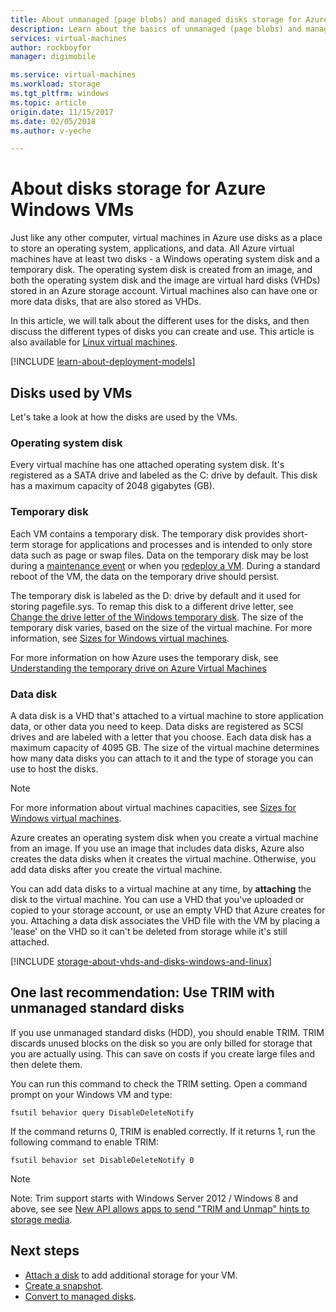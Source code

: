 ```yaml
---
title: About unmanaged (page blobs) and managed disks storage for Azure Windows VMs | Azure
description: Learn about the basics of unmanaged (page blobs) and managed disks storage for Windows virtual machines in Azure.
services: virtual-machines
author: rockboyfor
manager: digimobile

ms.service: virtual-machines
ms.workload: storage
ms.tgt_pltfrm: windows
ms.topic: article
origin.date: 11/15/2017
ms.date: 02/05/2018
ms.author: v-yeche

---
```

# About disks storage for Azure Windows VMs
Just like any other computer, virtual machines in Azure use disks as a place to store an operating system, applications, and data. All Azure virtual machines have at least two disks - a Windows operating system disk and a temporary disk. The operating system disk is created from an image, and both the operating system disk and the image are virtual hard disks (VHDs) stored in an Azure storage account. Virtual machines also can have one or more data disks, that are also stored as VHDs. 

In this article, we will talk about the different uses for the disks, and then discuss the different types of disks you can create and use. This article is also available for [Linux virtual machines](../linux/about-disks-and-vhds.md).

[!INCLUDE [learn-about-deployment-models](../../../includes/learn-about-deployment-models-both-include.md)]

## Disks used by VMs

Let's take a look at how the disks are used by the VMs.

### Operating system disk
Every virtual machine has one attached operating system disk. It's registered as a SATA drive and labeled as the C: drive by default. This disk has a maximum capacity of 2048 gigabytes (GB). 

### Temporary disk
Each VM contains a temporary disk. The temporary disk provides short-term storage for applications and processes and is intended to only store data such as page or swap files. Data on the temporary disk may be lost during a [maintenance event](manage-availability.md?toc=%2fvirtual-machines%2fwindows%2ftoc.json#understand-vm-reboots---maintenance-vs-downtime) or when you [redeploy a VM](redeploy-to-new-node.md?toc=%2fvirtual-machines%2fwindows%2ftoc.json). During a standard reboot of the VM, the data on the temporary drive should persist.

The temporary disk is labeled as the D: drive by default and it used for storing pagefile.sys. To remap this disk to a different drive letter, see [Change the drive letter of the Windows temporary disk](change-drive-letter.md). The size of the temporary disk varies, based on the size of the virtual machine. For more information, see [Sizes for Windows virtual machines](sizes.md).

For more information on how Azure uses the temporary disk, see [Understanding the temporary drive on Azure Virtual Machines](https://blogs.msdn.microsoft.com/mast/2013/12/06/understanding-the-temporary-drive-on-windows-azure-virtual-machines/)

### Data disk
A data disk is a VHD that's attached to a virtual machine to store application data, or other data you need to keep. Data disks are registered as SCSI drives and are labeled with a letter that you choose. Each data disk has a maximum capacity of 4095 GB. The size of the virtual machine determines how many data disks you can attach to it and the type of storage you can use to host the disks.

> [!NOTE]
> For more information about virtual machines capacities, see [Sizes for Windows virtual machines](sizes.md).
> 

Azure creates an operating system disk when you create a virtual machine from an image. If you use an image that includes data disks, Azure also creates the data disks when it creates the virtual machine. Otherwise, you add data disks after you create the virtual machine.

You can add data disks to a virtual machine at any time, by **attaching** the disk to the virtual machine. You can use a VHD that you've uploaded or copied to your storage account, or use an empty VHD that Azure creates for you. Attaching a data disk associates the VHD file with the VM by placing a 'lease' on the VHD so it can't be deleted from storage while it's still attached.

[!INCLUDE [storage-about-vhds-and-disks-windows-and-linux](../../../includes/storage-about-vhds-and-disks-windows-and-linux.md)]

## One last recommendation: Use TRIM with unmanaged standard disks 

If you use unmanaged standard disks (HDD), you should enable TRIM. TRIM discards unused blocks on the disk so you are only billed for storage that you are actually using. This can save on costs if you create large files and then delete them. 

You can run this command to check the TRIM setting. Open a command prompt on your Windows VM and type:

```
fsutil behavior query DisableDeleteNotify
```

If the command returns 0, TRIM is enabled correctly. If it returns 1, run the following command to enable TRIM:

```
fsutil behavior set DisableDeleteNotify 0
```

> [!NOTE]
> Note: Trim support starts with Windows Server 2012 / Windows 8 and above, see see [New API allows apps to send "TRIM and Unmap" hints to storage media](https://msdn.microsoft.com/windows/compatibility/new-api-allows-apps-to-send-trim-and-unmap-hints).
> 

<!-- Might want to match next-steps from overview of managed disks -->
## Next steps
* [Attach a disk](attach-disk-portal.md) to add additional storage for your VM.
* [Create a snapshot](snapshot-copy-managed-disk.md).
* [Convert to managed disks](convert-unmanaged-to-managed-disks.md).
<!--Update_Description: update meta properties, wording update -->
